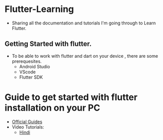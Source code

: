 # Flutter-Learning
- Sharing all the documentation and tutorials I'm going through to Learn Flutter.

## Getting Started with flutter. 
- To be able to work with flutter and dart on your device , there are some prerequesites. 
   - Android Studio
   - VScode 
   - Flutter SDK

# Guide to get started with flutter installation on your PC 
- [Official Guides](https://docs.flutter.dev/get-started/install)
- Video Tutorials: 
  - [Hindi](https://www.youtube.com/watch?v=BqHOtlh3Dd4)
